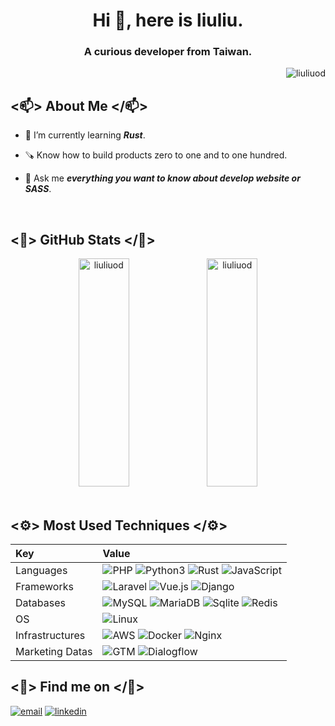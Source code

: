 <h1 align="center">Hi 🎃, here is liuliu.</h1>
<h3 align="center">A curious developer from Taiwan.</h3>

<p align="right">
  <img src="https://komarev.com/ghpvc/?username=liuliuod&label=Profile%20views&color=0e75b6&style=flat" alt="liuliuod" />
</p>

## <📫> About Me </📫>

- 🧠 I’m currently learning _**Rust**_.

- 🪚 Know how to build products zero to one and to one hundred.

- 💬 Ask me _**everything you want to know about develop website or SASS**_.

<br />

## <🎃> GitHub Stats </🎃>

<div align="center">
  <img height="365px" width="40%" src="https://github-readme-streak-stats.herokuapp.com/?user=liuliuod" alt="liuliuod" />
  <img height="365px" width="40%" src="https://github-readme-stats-sigma-five.vercel.app/api?username=liuliuod&show_icons=true&locale=en" alt="liuliuod" />
</div>

<br />

## <⚙️> Most Used Techniques </⚙️>

Key|Value
:--|:--
Languages|<img src="https://img.shields.io/badge/-PHP-787CAF?style=for-the-badge&logo=PHP&logoColor=white" alt="PHP" /> <img src="https://img.shields.io/badge/-Python3-F9E373?style=for-the-badge&logo=Python" alt="Python3" /> <img src="https://img.shields.io/badge/-Rust-8D4004?style=for-the-badge&logo=Rust" alt="Rust" /> <img src="https://img.shields.io/badge/-JavaScript-E8D64D?style=for-the-badge&logo=JavaScript&logoColor=black" alt="JavaScript" />
Frameworks|<img src="https://img.shields.io/badge/-Laravel-E44431?style=for-the-badge&logo=Laravel&logoColor=black" alt="Laravel" /> <img src="https://img.shields.io/badge/Vue.js-35495E?style=for-the-badge&logo=vuedotjs&logoColor=4FC08D" alt="Vue.js" /> <img src="https://img.shields.io/badge/Django-0A2D1E?style=for-the-badge&logo=Django&logoColor=4FC08D" alt="Django" />
Databases|<img src="https://img.shields.io/badge/-MySQL-E59439?style=for-the-badge&logo=MySQL&logoColor=white" alt="MySQL" /> <img src="https://img.shields.io/badge/MariaDB-003545?style=for-the-badge&logo=mariadb&logoColor=white" alt="MariaDB" /> <img src="https://img.shields.io/badge/SQLite-07405E?style=for-the-badge&logo=sqlite&logoColor=white" alt="Sqlite" /> <img src="https://img.shields.io/badge/redis-%23DD0031.svg?&style=for-the-badge&logo=redis&logoColor=white" alt="Redis" />
OS|<img src="https://img.shields.io/badge/Linux-FCC624?style=for-the-badge&logo=linux&logoColor=black" alt="Linux"/>
Infrastructures|<img src="https://img.shields.io/badge/AWS-EC860F?style=for-the-badge&logo=amazon-aws&logoColor=black" alt="AWS" /> <img src="https://img.shields.io/badge/-Docker-4A94F0?style=for-the-badge&logo=Docker&logoColor=white" alt="Docker" /> <img src="https://img.shields.io/badge/-Nginx-419229?style=for-the-badge&logo=Nginx&logoColor=white" alt="Nginx" />
Marketing Datas|<img src="https://img.shields.io/badge/-GTM-3F7FE9?style=for-the-badge&logo=GoogleTagManager&logoColor=white" alt="GTM" /> <img src="https://img.shields.io/badge/dialogflow-FF9800?style=for-the-badge&logo=dialogflow&logoColor=white" alt="Dialogflow" />

## <👾> Find me on </👾>
<p>
  <a href = "mailto:liuliugit@gmail.com" target="_blank"><img src="https://img.shields.io/badge/-GMail-DA5140?style=for-the-badge&logo=gmail&logoColor=white&fontColor=black" alt="email"/></a>
  <a href="https://www.linkedin.com/in/chiamin-liu-390a7a1a4" target="_blank" target="_blank"><img src="https://img.shields.io/badge/-LinkedIn-0077B5?style=for-the-badge&logo=linkedin&logoColor=white" alt="linkedin"/></a>
</p>
